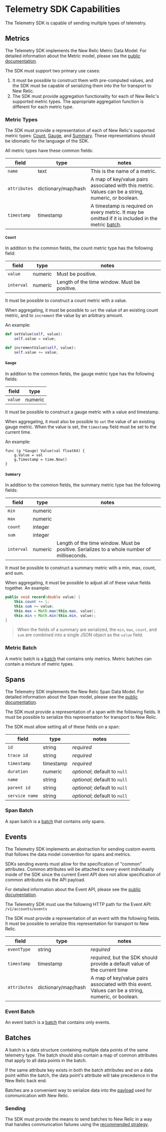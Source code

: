 # Telemetry SDK Capabilities

The Telemetry SDK is capable of sending multiple types of telemetry.

## Metrics

The Telemetry SDK implements the New Relic Metric Data Model.  For detailed information
about the Metric model, please see the [public documentation](https://docs.newrelic.com/docs/report-metrics-metric-api).

The SDK must support two primary use cases:
1. It must be possible to construct them with
   pre-computed values, and the SDK must be capable of serializing them into the for
   transport to New Relic.
2. The SDK must provide aggregation functionality for each of New Relic's supported metric
   types.  The appropriate aggregation function is different for each metric type.

### Metric Types

The SDK must provide a representation of each of New Relic's supported metric types:
[Count](#count), [Gauge](#gauge), and [Summary](#summary).  These representations should
be idiomatic for the language of the SDK.

All metric types have these common fields:

| field  | type | notes |
| ------ | ---- | ----- |
| `name` | text | This is the name of a metric. |
| `attributes` | dictionary/map/hash | A map of key/value pairs associated with this metric.  Values can be a string, numeric, or boolean. |
| `timestamp`  | timestamp | A timestamp is required on every metric.  It may be omitted if it is included in the metric [batch](#metric-batch). |

#### `Count`

  In addition to the common fields, the count metric type has the following field:

  | field | type | notes |
  | ----- | ---- | ----- |
  | `value` | numeric | Must be positive. |
  | `interval` | numeric | Length of the time window.  Must be positive. |

  It must be possible to construct a count metric with a value.

  When aggregating, it must be possible to `set` the value of an
  existing count metric, and to `increment` the value by an arbitrary amount.

  An example:
  ```python
  def setValue(self, value):
      self.value = value;

  def incrementValue(self, value):
      self.value += value;
  ```

#### `Gauge`

  In addition to the common fields, the gauge metric type has the following fields:

  | field  | type |
  | ------ | ---- |
  | `value` | numeric |

  It must be possible to construct a gauge metric with a value and timestamp.

  When aggregating, it must also be possible to `set` the value of an existing gauge
  metric. When the value is set, the `timestamp` field must be set to the current time.

  An example:
  ```golang
  func (g *Gauge) Value(val float64) {
      g.Value = val
      g.Timestamp = time.Now()
  }
  ```

#### `Summary`

  In addition to the common fields, the summary metric type has the following fields:

  | field  | type | notes |
  | ------ | ---- | ----- |
  | `min` | numeric | |
  | `max` | numeric | |
  | `count` | integer | |
  | `sum` | integer | |
  | `interval` | numeric | Length of the time window.  Must be positive.  Serializes to a whole number of milliseconds. |

  It must be possible to construct a summary metric with a min, max, count, and sum.

  When aggregating, it must be possible to adjust all of these value fields together.
  An example:
  ```java
  public void record(double value) {
      this.count += 1;
      this.sum += value;
      this.max = Math.max(this.max, value);
      this.min = Math.min(this.min, value);
  }
  ```
  >When the fields of a summary are serialized, the `min`, `max`, `count`, and `sum` are
  combined into a single JSON object as the `value` field.

### Metric Batch

  A metric batch is a [batch](#batches) that contains only metrics.  Metric batches can
  contain a mixture of metric types.

## Spans

The Telemetry SDK implements the New Relic Span Data Model.  For detailed information
about the Span model, please see the [public documentation](https://docs.newrelic.com/docs/apm/distributed-tracing/trace-api/introduction-new-relic-trace-api).

The SDK must provide a representation of a span with the following fields.  It must be
possible to serialize this representation for transport to New Relic.

The SDK must allow setting all of these fields on a span:

  | field          | type      | notes                    |
  | ------         | ----      | -----                    |
  | `id`           | string    | _required_ |
  | `trace id`     | string    | _required_ |
  | `timestamp`    | timestamp | _required_ |
  | `duration`     | numeric   | _optional_; default to `null` |
  | `name`         | string    | _optional_; default to `null` |
  | `parent id`    | string    | _optional_; default to `null` |
  | `service name` | string    | _optional_; default to `null` |

### Span Batch

  A span batch is a [batch](#batches) that contains only spans.

## Events

The Telemetry SDK implements an abstraction for sending custom events that
follows the data model convention for spans and metrics.

SDKs sending events must allow for the specification of "common" attributes.
Common attributes will be attached to every event individually inside of the
SDK since the current Event API does not allow specification of common
attributes via the API payload.

For detailed information about the Event API, please see the [public documentation](https://docs.newrelic.com/docs/insights/insights-data-sources/custom-data/introduction-event-api).

The Telemetry SDK must use the following HTTP path for the Event API:
`/v1/accounts/events`

The SDK must provide a representation of an event with the following fields.
It must be possible to serialize this representation for transport to New
Relic.

  | field          | type      | notes                    |
  | ------         | ----      | -----                    |
  | `eventType`    | string    | _required_               |
  | `timestamp`    | timestamp | _required_, but the SDK should provide a default value of the current time     |
  | `attributes` | dictionary/map/hash | A map of key/value pairs associated with this event.  Values can be a string, numeric, or boolean. |

### Event Batch

  An event batch is a [batch](#batches) that contains only events.

## Batches

A batch is a data structure containing multiple data points of the same telemetry type.
The batch should also contain a map of common attributes that apply to all data points in
the batch.

If the same attribute key exists in both the batch attributes and on a data point within
the batch, the data point's attribute will take precedence in the New Relic back end.

Batches are a convenient way to serialize data into the
[payload](./communication.md#payload) used for communication with New Relic.

### Sending

  The SDK must provide the means to send batches to New Relic in a way that
  handles communication failures using the
  [recommended strategy](./communication.md#graceful-degradation).
